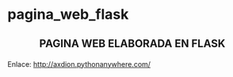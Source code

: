 # pagina_web_flask
<h2><p align="center">PAGINA WEB ELABORADA EN FLASK </p></h2>
Enlace: <a href="http://axdion.pythonanywhere.com/">http://axdion.pythonanywhere.com/</a>
<palign="center"> <img href="https://user-images.githubusercontent.com/68876289/130306982-324b16d1-7457-4c34-9e95-8fb61a3739b0.png"></p>

